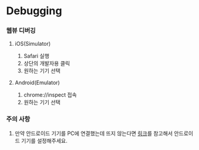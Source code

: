 # Debugging

### 웹뷰 디버깅

1. iOS(Simulator)
   1. Safari 실행
   2. 상단의 개발자용 클릭
   3. 원하는 기기 선택

2. Android(Emulator)
   1. chrome://inspect 접속
   2. 원하는 기기 선택

### 주의 사항

1. 만약 안드로이드 기기를 PC에 연결했는데 뜨지 않는다면 [링크](https://claude.ai/share/81f196f7-db2d-411c-a6f2-a3bc1f712529)를 참고해서 안드로이드 기기를 설정해주세요.
